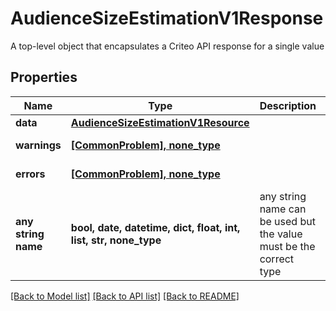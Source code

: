 # AudienceSizeEstimationV1Response

A top-level object that encapsulates a Criteo API response for a single value

## Properties
Name | Type | Description | Notes
------------ | ------------- | ------------- | -------------
**data** | [**AudienceSizeEstimationV1Resource**](AudienceSizeEstimationV1Resource.md) |  | [optional] 
**warnings** | [**[CommonProblem], none_type**](CommonProblem.md) |  | [optional] [readonly] 
**errors** | [**[CommonProblem], none_type**](CommonProblem.md) |  | [optional] [readonly] 
**any string name** | **bool, date, datetime, dict, float, int, list, str, none_type** | any string name can be used but the value must be the correct type | [optional]

[[Back to Model list]](../README.md#documentation-for-models) [[Back to API list]](../README.md#documentation-for-api-endpoints) [[Back to README]](../README.md)


